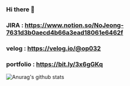 ### Hi there 👋

### JIRA : https://www.notion.so/NoJeong-7631d3b0aecd4b66a3ead18061e6462f

### velog : https://velog.io/@op032

### portfolio : https://bit.ly/3x6gGKq

![Anurag's github stats](https://github-readme-stats.vercel.app/api?username=NoJeong&show_icons=true&theme=radical)
<!-- [![Top Langs](https://github-readme-stats.vercel.app/api/top-langs/?username=NoJeong)](https://github.com/anuraghazra/github-readme-stats) -->
